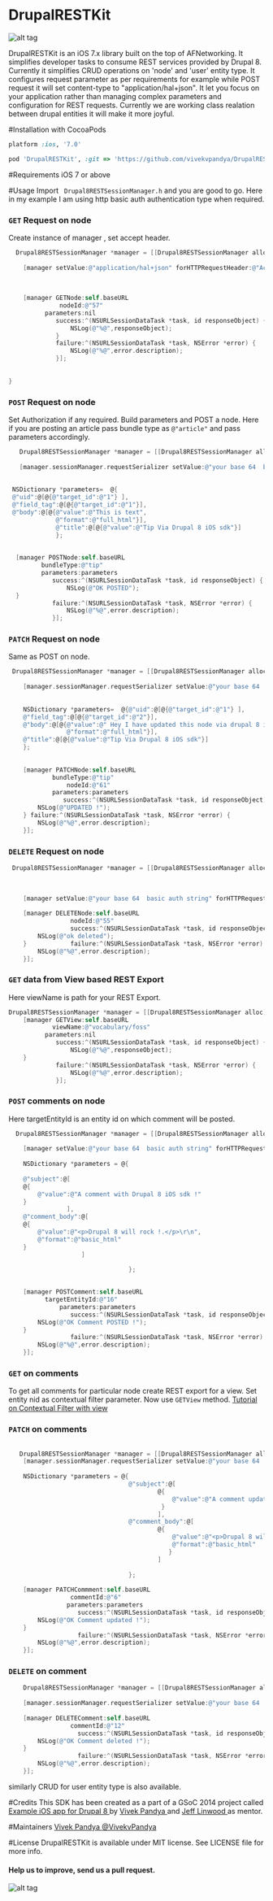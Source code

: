 DrupalRESTKit
=============

![alt tag](https://dl.dropboxusercontent.com/u/100492838/DrupalRESTKit.png)


DrupalRESTKit is an iOS 7.x  library built on the top of AFNetworking. It simplifies developer tasks to consume REST services provided by Drupal 8. Currently it simplifies CRUD operations on 'node' and 'user' entity type. It configures request parameter as per requirements for example while POST request it will set content-type to "application/hal+json". It let you focus on your application rather than managing complex parameters and configuration for REST requests. Currently we are working class realation between drupal entities it will make it more joyful.

#Installation with CocoaPods

```ruby
platform :ios, '7.0'

pod 'DrupalRESTKit', :git => 'https://github.com/vivekvpandya/DrupalRESTKit.git'
```

#Requirements
iOS 7 or above

#Usage
Import ``` Drupal8RESTSessionManager.h``` and you are good to go. Here in my example I am using http basic auth authentication type when required.

### ```GET``` Request on node
Create instance of manager , set accept header.
```objective-c
  Drupal8RESTSessionManager *manager = [[Drupal8RESTSessionManager alloc]init];
   
    [manager setValue:@"application/hal+json" forHTTPRequestHeader:@"Accept"];
    
    
    
    [manager GETNode:self.baseURL
              nodeId:@"57"
          parameters:nil
             success:^(NSURLSessionDataTask *task, id responseObject) {
                 NSLog(@"%@",responseObject);
             }
             failure:^(NSURLSessionDataTask *task, NSError *error) {
                 NSLog(@"%@",error.description);
             }];
    
    
}
```
### `POST` Request on node
Set Authorization if any required. Build parameters and POST a node. Here if you are posting an article pass bundle type as ```@"article"``` and pass parameters accordingly. 

 ```objective-c
    Drupal8RESTSessionManager *manager = [[Drupal8RESTSessionManager alloc]init];
    
    [manager.sessionManager.requestSerializer setValue:@"your base 64  basic auth string " forHTTPHeaderField:@"Authorization"];
    
    
  NSDictionary *parameters=  @{
  @"uid":@[@{@"target_id":@"1"} ],
  @"field_tag":@[@{@"target_id":@"1"}],
  @"body":@[@{@"value":@"This is text",
              @"format":@"full_html"}],
              @"title":@[@{@"value":@"Tip Via Drupal 8 iOS sdk"}]
              };
    
    
   [manager POSTNode:self.baseURL
          bundleType:@"tip"
          parameters:parameters
             success:^(NSURLSessionDataTask *task, id responseObject) {
                 NSLog(@"OK POSTED");
   }
             failure:^(NSURLSessionDataTask *task, NSError *error) {
                 NSLog(@"%@",error.description);
             }];
```
### `PATCH` Request on node
Same as POST on node.
```objective-c
 Drupal8RESTSessionManager *manager = [[Drupal8RESTSessionManager alloc]init];
    
    [manager.sessionManager.requestSerializer setValue:@"your base 64  basic auth string" forHTTPHeaderField:@"Authorization"];
    
    
    NSDictionary *parameters=  @{@"uid":@[@{@"target_id":@"1"} ],
    @"field_tag":@[@{@"target_id":@"2"}],
    @"body":@[@{@"value":@" Hey I have updated this node via drupal 8 ios kit ",
                @"format":@"full_html"}],
    @"title":@[@{@"value":@"Tip Via Drupal 8 iOS sdk"}]
    };
    
   
    [manager PATCHNode:self.baseURL
            bundleType:@"tip"
                nodeId:@"61"
            parameters:parameters
               success:^(NSURLSessionDataTask *task, id responseObject) {
        NSLog(@"UPDATED !");
    } failure:^(NSURLSessionDataTask *task, NSError *error) {
        NSLog(@"%@",error.description);
    }];
  ```  

### `DELETE` Request on node

```objective-c
 Drupal8RESTSessionManager *manager = [[Drupal8RESTSessionManager alloc]init];
    
    
    
    [manager setValue:@"your base 64  basic auth string" forHTTPRequestHeader:@"Authorization"];
    
    [manager DELETENode:self.baseURL 
                 nodeId:@"55" 
                 success:^(NSURLSessionDataTask *task, id responseObject) {
        NSLog(@"ok deleted");
    }            failure:^(NSURLSessionDataTask *task, NSError *error) {
        NSLog(@"%@",error.description);
    }];

```
### `GET` data from View based REST Export
Here viewName is path for your REST Export.
```objective-c
Drupal8RESTSessionManager *manager = [[Drupal8RESTSessionManager alloc]init];
    [manager GETView:self.baseURL
            viewName:@"vocabulary/foss"
          parameters:nil
             success:^(NSURLSessionDataTask *task, id responseObject) {
                 NSLog(@"%@",responseObject);
    }
             failure:^(NSURLSessionDataTask *task, NSError *error) {
                 NSLog(@"%@",error.description);
             }];

```
### `POST` comments on node
Here targetEntityId is an entity id on which comment will be posted.
```objective-c
  Drupal8RESTSessionManager *manager = [[Drupal8RESTSessionManager alloc]init];
   
    [manager setValue:@"your base 64  basic auth string" forHTTPRequestHeader:@"Authorization"];
    
    NSDictionary *parameters = @{
                                 
    @"subject":@[
    @{
        @"value":@"A comment with Drupal 8 iOS sdk !"
    }
                ],
    @"comment_body":@[
    @{
        @"value":@"<p>Drupal 8 will rock !.</p>\r\n",
        @"format":@"basic_html"
    }
                    ]
                                 
                                 };
    

    [manager POSTComment:self.baseURL
          targetEntityId:@"16"
              parameters:parameters
                 success:^(NSURLSessionDataTask *task, id responseObject) {
        NSLog(@"OK Comment POSTED !");
    }
                 failure:^(NSURLSessionDataTask *task, NSError *error) {
        NSLog(@"%@",error.description);
    }];

```
### `GET` on comments 
To get all comments for particular node create REST export for a view. Set entity nid as contextual filter parameter. Now use `GETView` method. [Tutorial on Contextual Filter with view](http://tntfoss-vivekvpandya.rhcloud.com/node/64) 

### `PATCH` on comments
```objective-c
  
   Drupal8RESTSessionManager *manager = [[Drupal8RESTSessionManager alloc]init];
    [manager.sessionManager.requestSerializer setValue:@"your base 64  basic auth string" forHTTPHeaderField:@"Authorization"];
    
    NSDictionary *parameters = @{
                                 @"subject":@[
                                         @{
                                             @"value":@"A comment update with Drupal 8 iOS sdk !"
                                          }
                                         ],
                                 @"comment_body":@[
                                         @{
                                             @"value":@"<p>Drupal 8 will rock !. Drupal 8 SDK will also rock.</p>\r\n",
                                             @"format":@"basic_html"
                                            }
                                         ]
                                 
                                 };
    
    [manager PATCHCommment:self.baseURL
                 commentId:@"6"
                parameters:parameters
                   success:^(NSURLSessionDataTask *task, id responseObject) {
        NSLog(@"OK Comment updated !");
    }
                   failure:^(NSURLSessionDataTask *task, NSError *error) {
        NSLog(@"%@",error.description);
    }];

```
### `DELETE` on comment
```objective-c
    Drupal8RESTSessionManager *manager = [[Drupal8RESTSessionManager alloc]init];
    
    [manager.sessionManager.requestSerializer setValue:@"your base 64  basic auth string" forHTTPHeaderField:@"Authorization"];
   
    [manager DELETEComment:self.baseURL
                 commentId:@"12"
                   success:^(NSURLSessionDataTask *task, id responseObject) {
        NSLog(@"OK Comment deleted !");
    }
                   failure:^(NSURLSessionDataTask *task, NSError *error) {
        NSLog(@"%@",error.description);
    }];

```
similarly CRUD for user entity type is also available.

#Credits
This SDK has been created as a part of a GSoC 2014 project called [Example iOS app for Drupal 8 ](https://github.com/vivekvpandya/TipsAndTricksAFNetworkingDrupal) by [Vivek Pandya ](https://github.com/vivekvpandya)
and [Jeff Linwood ](https://github.com/jefflinwood) as mentor.

#Maintainers
[Vivek Pandya ](https://github.com/vivekvpandya) [@VivekvPandya ](https://twitter.com/VivekvPandya)

#License
DrupalRESTKit is available under MIT license. See LICENSE file for more info.

#### Help us to improve, send us a pull request.
![alt tag](https://dl.dropboxusercontent.com/u/100492838/53471681.jpg)
